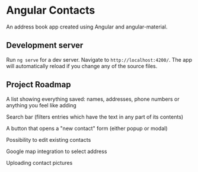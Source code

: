 # Angular Contacts

An address book app created using Angular and angular-material.

## Development server

Run `ng serve` for a dev server. Navigate to `http://localhost:4200/`. The app will automatically reload if you change any of the source files.

## Project Roadmap

A list showing everything saved: names, addresses, phone numbers or anything you feel like adding

Search bar (filters entries which have the text in any part of its contents)

A button that opens a "new contact" form (either popup or modal)

Possibility to edit existing contacts

Google map integration to select address

Uploading contact pictures
